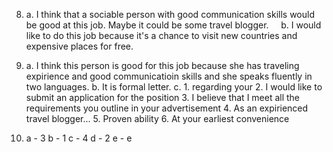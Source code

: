 8. 
    a. I think that a sociable person with good communication skills would be good at this job. Maybe it could be some travel blogger.
    b. I would like to do this job because it's a chance to visit new countries and expensive places for free.

9. 
    a. I think this person is good for this job because she has traveling expirience and good communicatioin skills and she speaks fluently in two languages.
    b. It is formal letter.
    c. 
        1. regarding your
        2. I would like to submit an application for the position
        3. I believe that I meet all the requirements you outline in your advertisement
        4. As an expirienced travel blogger...
        5. Proven ability
        6. At your earliest convenience

10. 
    a - 3
    b - 1
    c - 4
    d - 2
    e - e
